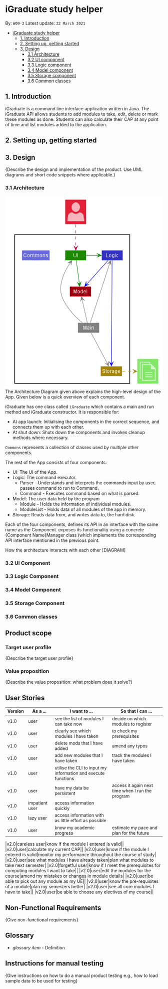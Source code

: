# iGraduate study helper
By: `W09-2` Latest update: `22 March 2021`

- [iGraduate study helper](#igraduate-study-helper)
    * [1. Introduction](#1-introduction)
    * [2. Setting up, getting started](#2-setting-up-getting-started)
    * [3. Design](#3-design)
        + [3.1 Architecture](#31-architecture)
        + [3.2 UI component](#32-ui-component)
        + [3.3 Logic component](#33-logic-component)
        + [3.4 Model component](#34-model-component)
        + [3.5 Storage component](#35-storage-component)
        + [3.6 Common classes](#36-common-classes)
    
## 1. Introduction
iGraduate is a command line interface application written in Java. 
The iGraduate API allows students to add modules to take, edit, delete or 
mark these modules as done. Students can also calculate their CAP at any 
point of time and list modules added to the application.

## 2. Setting up, getting started

## 3. Design
{Describe the design and implementation of the product. Use UML diagrams and short code snippets where applicable.}

### 3.1 Architecture
![archi](./images/ArchitectureDiagram.png)
The Architecture Diagram given above explains the high-level design of the App. Given below is a quick overview of each component.

iGraduate has one class called `iGraduate` which contains a main and run method and iGraduate constructor. 
It is responsible for:

- At app launch: Initialising the components in the correct sequence, and connects them up with each other.
- At shut down: Shuts down the components and invokes cleanup methods where necessary.

`Commons` represents a collection of classes used by multiple other components.

The rest of the App consists of four components:
- UI: The UI of the App.
- Logic: The command executor.
    - Parser - Understands and interprets the commands input by user, passes command to run to Command.
    - Command - Executes command based on what is parsed.
- Model: The user data held by the program
    - Module - Holds the information of individual modules.
    - ModuleList - Holds data of all modules of the app in memory.
- Storage: Reads data from, and writes data to, the hard disk.

Each of the four components,
defines its API in an interface with the same name as the Component.
exposes its functionality using a concrete {Component Name}Manager class (which implements the corresponding API interface mentioned in the previous point.

How the architecture interacts with each other [DIAGRAM]

### 3.2 UI Component

### 3.3 Logic Component

### 3.4 Model Component

### 3.5 Storage Component

### 3.6 Common classes


## Product scope
### Target user profile

{Describe the target user profile}

### Value proposition

{Describe the value proposition: what problem does it solve?}

## User Stories

|Version| As a ... | I want to ... | So that I can ...|
|--------|----------|---------------|------------------|
|v1.0|user|see the list of modules I can take now|decide on which modules to register|
|v1.0|user|clearly see which modules I have taken|to check my prerequisites|
|v1.0|user|delete mods that I have added|amend any typos|
|v1.0|user|add new modules that I have taken|track the modules I have taken|
|v1.0|user|utilise the CLI to input my information and execute functions||
|v1.0|user|have my data be persistent|access it again next time when I run the program|
|v1.0|impatient user|access information quickly||
|v1.0|lazy user|access information with as little effort as possible||
|v1.0|user|know my academic progress|estimate my pace and plan for the future|

|v2.0|careless user|know if the module I entered is valid||
|v2.0|user|calculate my current CAP||
|v2.0|user|know if the module I entered is valid|monitor my performance throughout the course of study|
|v2.0|user|see what modules I have already taken|plan what modules to take next semester|
|v2.0|forgetful user|know if I meet the prerequisites for computing modules I want to take||
|v2.0|user|edit the modules for the course|amend my mistakes or changes in module details|
|v2.0|user|be able to pick out any module as my UE||
|v2.0|user|know the pre-requisites of a module|plan my semesters better|
|v2.0|user|see all core modules I have to take||
|v2.0|user|be able to choose any electives of my course||


## Non-Functional Requirements

{Give non-functional requirements}

## Glossary

* *glossary item* - Definition

## Instructions for manual testing

{Give instructions on how to do a manual product testing e.g., how to load sample data to be used for testing}
